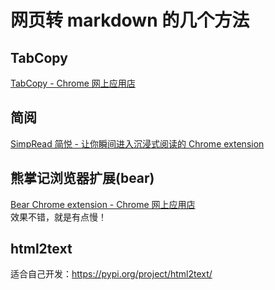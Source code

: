 网页转 markdown 的几个方法
==================

TabCopy
------------

[TabCopy - Chrome 网上应用店](https://chrome.google.com/webstore/detail/tabcopy/micdllihgoppmejpecmkilggmaagfdmb/reviews)

简阅 
------------

[SimpRead 简悦 - 让你瞬间进入沉浸式阅读的 Chrome extension](http://ksria.com/simpread/)


熊掌记浏览器扩展(bear)
----

[Bear Chrome extension - Chrome 网上应用店](https://chrome.google.com/webstore/detail/bear-chrome-extension/bipgnccfcjnfnpnnllchfeillaekkofo?utm_source=chrome-ntp-icon)  
效果不错，就是有点慢！

html2text
---
适合自己开发：<https://pypi.org/project/html2text/>

